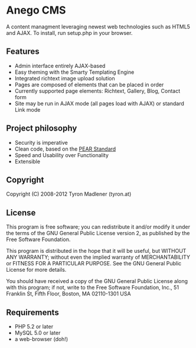 Anego CMS
=========

A content managment leveraging newest web technologies such as HTML5 and AJAX.
To install, run setup.php in your browser.


Features
--------

* Admin interface entirely AJAX-based
* Easy theming with the Smarty Templating Engine
* Integrated richtext image upload solution 
* Pages are composed of elements that can be placed in order
* Currently supported page elements: Richtext, Gallery, Blog, Contact form
* Site may be run in AJAX mode (all pages load with AJAX) or standard Link mode


Project philosophy
------------------

* Security is imperative
* Clean code, based on the [PEAR Standard](http://pear.php.net/manual/en/standards.php)
* Speed and Usability over Functionality
* Extensible


Copyright
---------

Copyright (C) 2008-2012 Tyron Madlener (tyron.at)


License
-------

This program is free software; you can redistribute it and/or modify it under
the terms of the GNU General Public License version 2, as published by the
Free Software Foundation.

This program is distributed in the hope that it will be useful, but WITHOUT
ANY WARRANTY; without even the implied warranty of MERCHANTABILITY or FITNESS
FOR A PARTICULAR PURPOSE.  See the GNU General Public License for more
details.

You should have received a copy of the GNU General Public License along with
this program; if not, write to the Free Software Foundation, Inc., 51 Franklin
St, Fifth Floor, Boston, MA  02110-1301  USA

Requirements
------------

* PHP 5.2 or later
* MySQL 5.0 or later
* a web-browser (doh!)